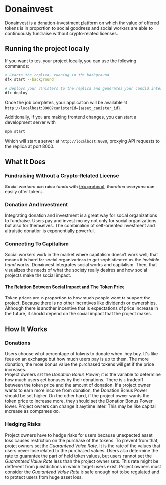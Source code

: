 # Donainvest

Donainvest is a donation-investment platform on which the value of offered tokens is in proportion to social goodness and social workers are able to continuously fundraise without crypto-related licenses.

## Running the project locally

If you want to test your project locally, you can use the following commands:

```bash
# Starts the replica, running in the background
dfx start --background

# Deploys your canisters to the replica and generates your candid interface
dfx deploy
```

Once the job completes, your application will be available at `http://localhost:8000?canisterId={asset_canister_id}`.

Additionally, if you are making frontend changes, you can start a development server with

```bash
npm start
```

Which will start a server at `http://localhost:8080`, proxying API requests to the replica at port 8000.

## What It Does

### Fundraising Without a Crypto-Related License

Social workers can raise funds with [this protocol](https://github.com/kentomisawa/lfico), therefore everyone can easily offer tokens. 

### Donation And Investment

Integrating donation and investment is a great way for social organizations to fundraise. Users pay and invest money not only for social organizations but also for themselves. The combination of self-oriented investment and altruistic donation is exponentially powerful.

### Connecting To Capitalism

Social workers work in the market where capitalism doesn't work well; that means it is hard for social organizations to get sophisticated as the *invisible hand* works. Donainvest integrates social works and capitalism. Then, that visualizes the needs of what the society really desires and how social projects make the social impact.

#### The Relation Between Social Impact and The Token Price

Token prices are in proportion to how much people want to support the project. Because there is no other incentives like dividends or ownerships. Although there is another incentive that is expectations of price increase in the future, it should depend on the social impact that the project makes. 

## How It Works

### Donations

Users choose what percentage of tokens to donate when they buy. It's like fees on an exchange but how much users pay is up to them. The more donation, the more bonus value the purchased tokens will get if the price increases.  
Project owners set the *Donation Bonus Power*; it is the variable to determine how much users get bonuses by their donations. There is a tradeoff between the token price and the amount of donation. If a project owner wants to earn more income from donation, the Donation Bonus Power should be set higher. On the other hand, if the project owner wants the token price to increase more, they should set the Donation Bonus Power lower. Project owners can change it anytime later. This may be like capital increase as companies do.

### Hedging Risks

Project owners have to hedge risks for users because unexpected asset loss causes restriction on the purchase of the tokens. To prevent from that, projet owners set the *Guaranteed Value Rate*. It is the rate of the values that users never lose related to the purchased values. Users also determine the rate to guarantee the part of held token values, but users cannot set the *Guaranteed Value Rate* less than the project owner sets. This rate might be defferent from juristdictions in which target users exist. Project owners must consider the *Guaranteed Value Rate* is safe enough not to be regulated and to protect users from huge asset loss.
